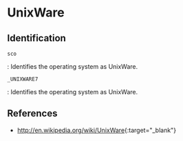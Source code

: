 # UnixWare

## Identification

`sco`

:   Identifies the operating system as UnixWare.

`_UNIXWARE7`

:   Identifies the operating system as UnixWare.

## References

- <http://en.wikipedia.org/wiki/UnixWare>{:target="_blank"}
